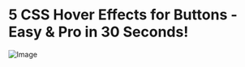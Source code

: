 ﻿# 5 CSS Hover Effects for Buttons - Easy & Pro in 30 Seconds!
![Image](https://github.com/user-attachments/assets/405c5750-45b2-4f70-a87c-67d85d0e2ad6)
